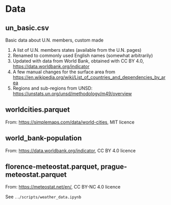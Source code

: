 # Data

## un_basic.csv

Basic data about U.N. members, custom made

1) A list of U.N. members states (available from the U.N. pages)
2) Renamed to commonly used English names (somewhat arbitrarily)
3) Updated with data from World Bank, obtained with CC BY 4.0, https://data.worldbank.org/indicator 
4) A few manual changes for the surface area from https://en.wikipedia.org/wiki/List_of_countries_and_dependencies_by_area
5) Regions and sub-regions from UNSD: https://unstats.un.org/unsd/methodology/m49/overview

## worldcities.parquet

From: https://simplemaps.com/data/world-cities, MIT licence

## world_bank-population

From: https://data.worldbank.org/indicator, CC BY 4.0 licence

## florence-meteostat.parquet, prague-meteostat.parquet

From: https://meteostat.net/en/, CC BY-NC 4.0 licence

See `../scripts/weather_data.ipynb`



